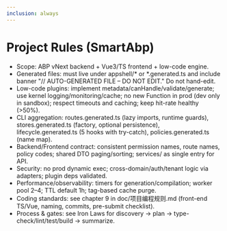 ```yaml
---
inclusion: always
---
```


# Project Rules (SmartAbp)

- Scope: ABP vNext backend + Vue3/TS frontend + low-code engine.
- Generated files: must live under appshell/* or *.generated.ts and include banner "// AUTO-GENERATED FILE – DO NOT EDIT." Do not hand-edit.
- Low-code plugins: implement metadata/canHandle/validate/generate; use kernel logging/monitoring/cache; no new Function in prod (dev only in sandbox); respect timeouts and caching; keep hit-rate healthy (>50%).
- CLI aggregation: routes.generated.ts (lazy imports, runtime guards), stores.generated.ts (factory, optional persistence), lifecycle.generated.ts (5 hooks with try-catch), policies.generated.ts (name map).
- Backend/Frontend contract: consistent permission names, route names, policy codes; shared DTO paging/sorting; services/ as single entry for API.
- Security: no prod dynamic exec; cross-domain/auth/tenant logic via adapters; plugin deps validated.
- Performance/observability: timers for generation/compilation; worker pool 2–4; TTL default 1h; tag-based cache purge.
- Coding standards: see chapter 9 in doc/项目编程规则.md (front-end TS/Vue, naming, commits, pre-submit checklist).
- Process & gates: see Iron Laws for discovery → plan → type-check/lint/test/build → summarize.